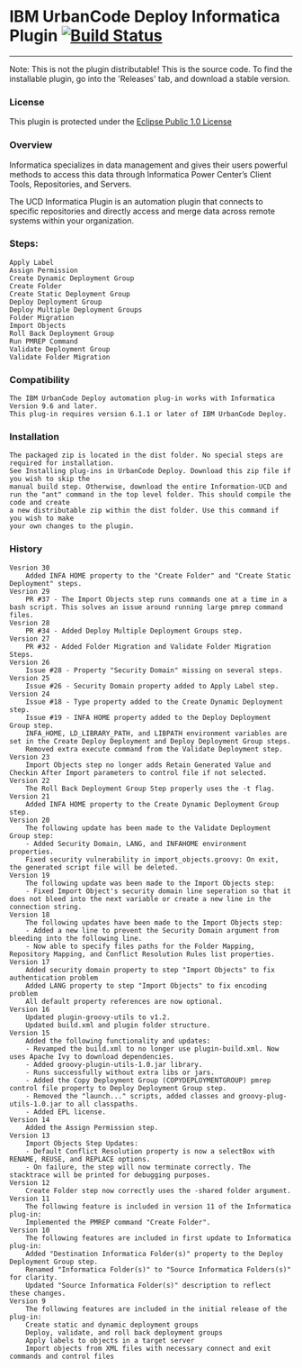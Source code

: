 # IBM UrbanCode Deploy Informatica Plugin [![Build Status](https://travis-ci.org/IBM-UrbanCode/Informatica-UCD.svg?branch=master)](https://travis-ci.org/IBM-UrbanCode/Informatica-UCD)
---
Note: This is not the plugin distributable! This is the source code. To find the installable plugin, go into the 'Releases' tab, and download a stable version.

### License
This plugin is protected under the [Eclipse Public 1.0 License](http://www.eclipse.org/legal/epl-v10.html)

### Overview

Informatica specializes in data management and gives their users powerful methods to access this data through Informatica Power Center’s Client Tools, Repositories, and Servers.

The UCD Informatica Plugin is an automation plugin that connects to specific repositories and directly access and merge data across remote systems within your organization.

### Steps:

    Apply Label
    Assign Permission
    Create Dynamic Deployment Group
    Create Folder
    Create Static Deployment Group
    Deploy Deployment Group
    Deploy Multiple Deployment Groups
    Folder Migration
    Import Objects
    Roll Back Deployment Group
    Run PMREP Command
    Validate Deployment Group
    Validate Folder Migration


### Compatibility

    The IBM UrbanCode Deploy automation plug-in works with Informatica Version 9.6 and later.
    This plug-in requires version 6.1.1 or later of IBM UrbanCode Deploy.

### Installation

    The packaged zip is located in the dist folder. No special steps are required for installation.
    See Installing plug-ins in UrbanCode Deploy. Download this zip file if you wish to skip the
    manual build step. Otherwise, download the entire Information-UCD and
    run the "ant" command in the top level folder. This should compile the code and create
    a new distributable zip within the dist folder. Use this command if you wish to make
    your own changes to the plugin.

### History
    Vesrion 30
        Added INFA HOME property to the "Create Folder" and "Create Static Deployment" steps.
    Vesrion 29
        PR #37 - The Import Objects step runs commands one at a time in a bash script. This solves an issue around running large pmrep command files.
    Vesrion 28
        PR #34 - Added Deploy Multiple Deployment Groups step.
    Version 27
        PR #32 - Added Folder Migration and Validate Folder Migration Steps.
    Version 26
        Issue #28 - Property "Security Domain" missing on several steps.
    Version 25
        Issue #26 - Security Domain property added to Apply Label step.
    Version 24
        Issue #18 - Type property added to the Create Dynamic Deployment step.
        Issue #19 - INFA HOME property added to the Deploy Deployment Group step.
        INFA_HOME, LD_LIBRARY_PATH, and LIBPATH environment variables are set in the Create Deploy Deployment and Deploy Deployment Group steps.
        Removed extra execute command from the Validate Deployment step.
    Version 23
        Import Objects step no longer adds Retain Generated Value and Checkin After Import parameters to control file if not selected.
    Version 22
        The Roll Back Deployment Group Step properly uses the -t flag.
    Version 21
        Added INFA HOME property to the Create Dynamic Deployment Group step.
    Version 20
        The following update has been made to the Validate Deployment Group step:
        - Added Security Domain, LANG, and INFAHOME environment properties.
        Fixed security vulnerability in import_objects.groovy: On exit, the generated script file will be deleted.
    Version 19
        The following update was been made to the Import Objects step:
        - Fixed Import Object's security domain line seperation so that it does not bleed into the next variable or create a new line in the connection string.
    Version 18
        The following updates have been made to the Import Objects step:
        - Added a new line to prevent the Security Domain argument from bleeding into the following line.
        - Now able to specify files paths for the Folder Mapping, Repository Mapping, and Conflict Resolution Rules list properties.
    Version 17
        Added security domain property to step "Import Objects" to fix authentication problem
        Added LANG property to step "Import Objects" to fix encoding problem
        All default property references are now optional.
    Version 16
        Updated plugin-groovy-utils to v1.2.
        Updated build.xml and plugin folder structure.
    Version 15
        Added the following functionality and updates:
        - Revamped the build.xml to no longer use plugin-build.xml. Now uses Apache Ivy to download dependencies.
        - Added groovy-plugin-utils-1.0.jar library.
        - Runs successfully without extra libs or jars.
        - Added the Copy Deployment Group (COPYDEPLOYMENTGROUP) pmrep control file property to Deploy Deployment Group step.
        - Removed the "launch..." scripts, added classes and groovy-plug-utils-1.0.jar to all classpaths.
        - Added EPL license.
    Version 14
        Added the Assign Permission step.
    Version 13
        Import Objects Step Updates:
        - Default Conflict Resolution property is now a selectBox with RENAME, REUSE, and REPLACE options.
        - On failure, the step will now terminate correctly. The stacktrace will be printed for debugging purposes.
    Version 12
        Create Folder step now correctly uses the -shared folder argument.
    Version 11
        The following feature is included in version 11 of the Informatica plug-in:
        Implemented the PMREP command "Create Folder".
    Version 10
        The following features are included in first update to Informatica plug-in:
        Added "Destination Informatica Folder(s)" property to the Deploy Deployment Group step.
        Renamed "Informatica Folder(s)" to "Source Informatica Folders(s)" for clarity.
        Updated "Source Informatica Folder(s)" description to reflect these changes.
    Version 9
        The following features are included in the initial release of the plug-in:
        Create static and dynamic deployment groups
        Deploy, validate, and roll back deployment groups
        Apply labels to objects in a target server
        Import objects from XML files with necessary connect and exit commands and control files

